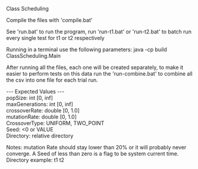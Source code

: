 Class Scheduling

Compile the files with 'compile.bat'

See 'run.bat' to run the program, run 'run-t1.bat' or 'run-t2.bat' to batch run every single test for t1 or t2 respectively

Running in a terminal use the following parameters: java -cp build ClassScheduling.Main <popSize> <maxGenerations> <crossoverRate> <mutationRate> <crossoverType>

After running all the files, each one will be created separately, to make it easier to perform tests on this data run the 'run-combine.bat' to combine all the csv into one file for each trial run.

--- Expected Values ---<br>
popSize: 	int [0, inf]<br>
maxGenerations: int [0, inf]<br>
crossoverRate:	double [0, 1.0]<br>
mutationRate:	double [0, 1.0]<br>
CrossoverType: 	UNIFORM, TWO_POINT<br>
Seed:           <0 or VALUE<br>
Directory:	relative directory<br>

Notes:
mutation Rate should stay lower than 20% or it will probably never converge.
A Seed of less than zero is a flag to be system current time.
Directory example: t1	t2
